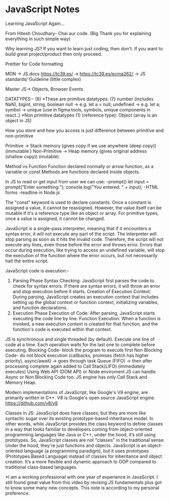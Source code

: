 # JavaScript Notes
Learning JavaScript Again...

From Hitesh Choudhary- Chai aur code. (Big Thank you for explaining everything in such simple way)

Why learning JS?
If you want to learn just coding, then don't. If you want to build great project/product then only proceed.

Prettier for Code formatting

MDN -> JS docs
https://tc39.es/ -> https://tc39.es/ecma262/ -> JS standards/ Guideline (little complex)

Master JS-> Objects, Browser Events

DATATYPES:- (8)
*These are primitive datatypes: (7)
number (includes NaN), bigint, string, boolean
null -> e.g. let a = null;
undefined -> e.g. let a;
symbol -> unique (use in figma tools, symbols, unique components in react..)
*Non primitive datatypes (1) (reference type): Object (array is an object in JS)

How you store and how you access is just difference between primitive and non-primitive

Primitive -> Stack memory (gives copy if we use anywhere (deep copy)) (immutable )
Non-Primitive -> Heap memory (gives original address (shallow copy)) (mutable)

Method vs Function
Function declared normally or arrow function, as a variable or const
Methods are functions declared inside objects.

In JS to read or get input from user we can use:
-prompt()
    let input = prompt("Enter something:");
    console.log("You entered: " + input);
-HTML forms
-readline in Node.js

The "const" keyword is used to declare constants. Once a constant is assigned a value, it cannot be reassigned. However, the value itself can be mutable if it's a reference type like an object or array. For primitive types, once a value is assigned, it cannot be changed.

JavaScript is a single-pass interpreter, meaning that if it encounters a syntax error, it will not execute any part of the script. The interpreter will stop parsing as soon as it hits the invalid code. Therefore, the script will not execute any lines, even those before the error and throws error.
Errors that occur during execution, like trying to access an undefined variable, will stop the execution of the function where the error occurs, but not necessarily halt the entire script.

JavaScript code is execution:-
1. Parsing Phase
Syntax Checking: JavaScript first parses the code to check for syntax errors. If there are syntax errors, it will throw an error and stop execution before it starts.
Creation of Execution Context: During parsing, JavaScript creates an execution context that includes setting up the global context or function context, initializing variables, and function declarations.
2. Execution Phase
Execution of Code: After parsing, JavaScript starts executing the code line by line.
Function Execution: When a function is invoked, a new execution context is created for that function, and the function's code is executed within that context.

JS is synchronous and single threaded (by default). Execute one line of code at a time. Each operation waits for the last one to complete before executing.
Blocking Code- block the program to execute first
Non Blocking Code- do not block execution (callbacks, promises (fetch has higher priority), async/await) -> goes through task Queue (FIFO) -> then after processing complete again added to Call Stack(LIFO) (immediately executes)
Using Web API (DOM API) or Node enviroment JS can handle Async or Non Blocking Code too.
JS engine has only Call Stack and Memory Heap. 

Modern implementations of JavaScript, like Google's V8 engine, are primarily written in C++. V8 is Google's open source JavaScript engine.
https://github.com/v8/v8

Classes in JS: JavaScript does have classes, but they are more like syntactic sugar over its existing prototype-based inheritance model. In other words, while JavaScript provides the class keyword to define classes in a way that looks familiar to developers coming from object-oriented programming languages like Java or C++, under the hood, it’s still using prototypes.
So, JavaScript classes are not "classes" in the traditional sense. Under the hood, they're just functions and objects.
JavaScript is an object-oriented language (a programming paradigm), but it uses prototypes (Prototypes Based Language) instead of classes for inheritance and object creation. It’s a more flexible and dynamic approach to OOP compared to traditional class-based languages.

*I am a working professional with one year of experience in JavaScript. I still found great value from this video by revising JS fundamentals plus got to know some many new concepts. This note is according to my personal preference.